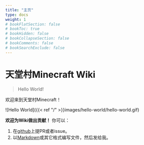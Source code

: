 ```yaml
---
title: "主页"
type: docs
weight: 1
# bookFlatSection: false
# bookToc: true
# bookHidden: false
# bookCollapseSection: false
# bookComments: false
# bookSearchExclude: false
---
```


# 天堂村Minecraft Wiki

> Hello World!

欢迎来到天堂村Minecraft！

![Hello World]({{< ref "/" >}}images/hello-world/hello-world.gif)

 **欢迎为Wiki做出贡献！** 你可以：

1. 在[github](https://github.com/DictXiong/mcs-wiki)上提PR或者issue。
2. 以[Markdown](https://www.runoob.com/markdown/md-tutorial.html)或其它格式编写文件，然后发给我。

